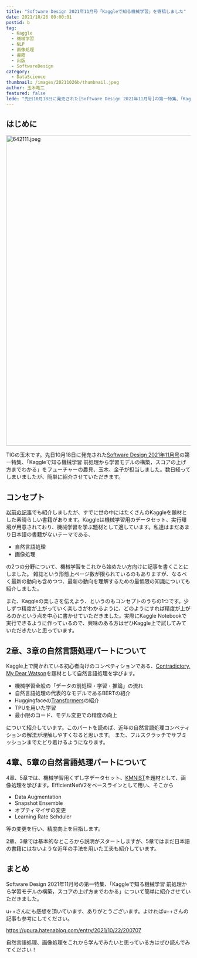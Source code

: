 ```yaml
---
title: "Software Design 2021年11月号「Kaggleで知る機械学習」を寄稿しました"
date: 2021/10/26 00:00:01
postid: b
tag:
  - Kaggle
  - 機械学習
  - NLP
  - 画像処理
  - 書籍
  - 出版
  - SoftwareDesign
category:
  - DataScience
thumbnail: /images/20211026b/thumbnail.jpeg
author: 玉木竜二
featured: false
lede: "先日10月18日に発売された[Software Design 2021年11月号]の第一特集、「Kaggleで知る機械学習 前処理から学習モデルの構築，スコアの上げ方までわかる」をフューチャーの農見、玉木、金子が担当しました。数日経ってしまいましたが、簡単に紹介させていただきます。"
---
```

## はじめに

<img src="/images/20211026b/642111.jpeg" alt="642111.jpeg" width="600" height="847" loading="lazy">

TIGの玉木です。先日10月18日に発売された[Software Design 2021年11月号](https://gihyo.jp/magazine/SD/archive/2021/202111)の第一特集、「Kaggleで知る機械学習 前処理から学習モデルの構築，スコアの上げ方までわかる」をフューチャーの農見、玉木、金子が担当しました。数日経ってしまいましたが、簡単に紹介させていただきます。

## コンセプト

[以前の記事](https://future-architect.github.io/articles/20210511a/)でも紹介しましたが、すでに世の中にはたくさんのKaggleを題材とした素晴らしい書籍があります。Kaggleは機械学習用のデータセット、実行環境が用意されており、機械学習を学ぶ題材として適しています。私達はまだあまり日本語の書籍がないテーマである、

* 自然言語処理
* 画像処理

の2つの分野について、機械学習をこれから始めたい方向けに記事を書くことにしました。
雑誌という形態上ページ数が限られているのもありますが、なるべく最新の動向も含めつつ、最新の動向を理解するための最低限の知識についても紹介しました。

また、Kaggleの楽しさを伝えよう、というのもコンセプトのうちの1つです。少しずつ精度が上がっていく楽しさがわかるように、どのようにすれば精度が上がるのかという点を中心に書かせていただきました。実際にKaggle Notebookで実行できるように作っているので、興味のある方はぜひKaggle上で試してみていただきたいと思っています。

## 2章、3章の自然言語処理パートについて

Kaggle上で開かれている初心者向けのコンペティションである、[Contradictory, My Dear Watson](https://www.kaggle.com/c/contradictory-my-dear-watson)を題材として自然言語処理を学びます。

* 機械学習全般の「データの前処理・学習・推論」の流れ
* 自然言語処理の代表的なモデルであるBERTの紹介
* Huggingfaceの[Transformers](https://github.com/huggingface/transformers)の紹介
* TPUを用いた学習
* 最小限のコード、モデル変更での精度の向上

について紹介しています。このパートを読めば、近年の自然言語処理コンペティションの解法が理解しやすくなると思います。
また、フルスクラッチでサブミッションまでたどり着けるようになります。

## 4章、5章の自然言語処理パートについて

4章、5章では、機械学習用くずし字データセット、[KMNIST](http://codh.rois.ac.jp/kmnist/)を題材として、画像処理を学びます。EfficientNetV2をベースラインとして用い、そこから

* Data Augmentation
* Snapshot Ensemble
* オプティマイザの変更
* Learning Rate Schduler

等の変更を行い、精度向上を目指します。

2章、3章では基本的なところから説明がスタートしますが、5章ではまだ日本語の書籍にはないような近年の手法を用いた工夫も紹介しています。

## まとめ

Software Design 2021年11月号の第一特集、「Kaggleで知る機械学習 前処理から学習モデルの構築，スコアの上げ方までわかる」について簡単に紹介させていただきました。

u++さんにも感想を頂いています、ありがとうございます。よければu++さんの記事も参考にしてください。

https://upura.hatenablog.com/entry/2021/10/22/200707

自然言語処理、画像処理をこれから学んでみたいと思っている方はぜひ読んでみてください！

